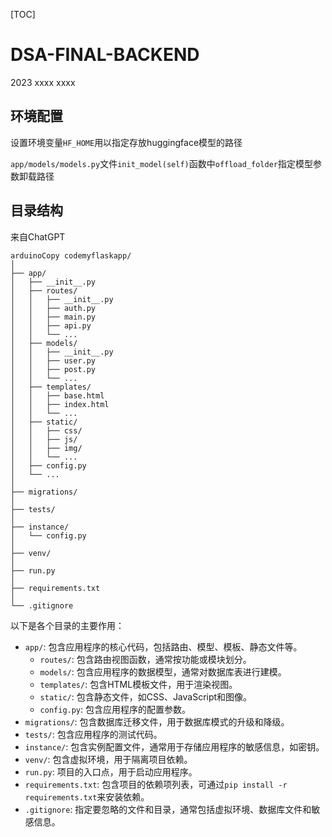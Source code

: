 [TOC]

# DSA-FINAL-BACKEND

2023 xxxx xxxx



## 环境配置

设置环境变量`HF_HOME`用以指定存放huggingface模型的路径

`app/models/models.py`文件`init_model(self)`函数中`offload_folder`指定模型参数卸载路径



## 目录结构

来自ChatGPT

```
arduinoCopy codemyflaskapp/
│
├── app/
│   ├── __init__.py
│   ├── routes/
│   │   ├── __init__.py
│   │   ├── auth.py
│   │   ├── main.py
│   │   ├── api.py
│   │   └── ...
│   ├── models/
│   │   ├── __init__.py
│   │   ├── user.py
│   │   ├── post.py
│   │   └── ...
│   ├── templates/
│   │   ├── base.html
│   │   ├── index.html
│   │   └── ...
│   ├── static/
│   │   ├── css/
│   │   ├── js/
│   │   ├── img/
│   │   └── ...
│   ├── config.py
│   └── ...
│
├── migrations/
│
├── tests/
│
├── instance/
│   └── config.py
│
├── venv/
│
├── run.py
│
├── requirements.txt
│
└── .gitignore
```

以下是各个目录的主要作用：

- `app/`: 包含应用程序的核心代码，包括路由、模型、模板、静态文件等。
  - `routes/`: 包含路由视图函数，通常按功能或模块划分。
  - `models/`: 包含应用程序的数据模型，通常对数据库表进行建模。
  - `templates/`: 包含HTML模板文件，用于渲染视图。
  - `static/`: 包含静态文件，如CSS、JavaScript和图像。
  - `config.py`: 包含应用程序的配置参数。
- `migrations/`: 包含数据库迁移文件，用于数据库模式的升级和降级。
- `tests/`: 包含应用程序的测试代码。
- `instance/`: 包含实例配置文件，通常用于存储应用程序的敏感信息，如密钥。
- `venv/`: 包含虚拟环境，用于隔离项目依赖。
- `run.py`: 项目的入口点，用于启动应用程序。
- `requirements.txt`: 包含项目的依赖项列表，可通过`pip install -r requirements.txt`来安装依赖。
- `.gitignore`: 指定要忽略的文件和目录，通常包括虚拟环境、数据库文件和敏感信息。

